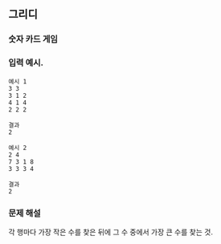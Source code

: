 ## 그리디

### 숫자 카드 게임

### 입력 예시.

```
예시 1
3 3
3 1 2
4 1 4
2 2 2

결과
2

예시 2
2 4
7 3 1 8
3 3 3 4

결과
2
```

### 문제 해설

각 행마다 가장 작은 수를 찾은 뒤에 그 수 중에서 가장 큰 수를 찾는 것.
